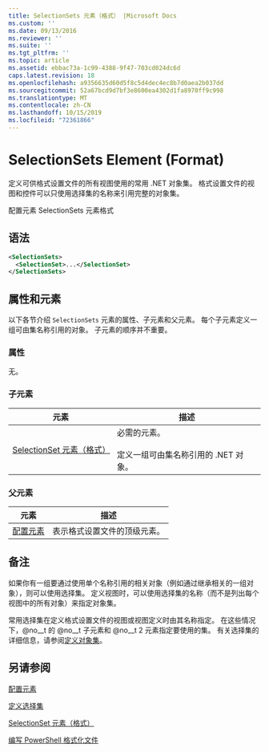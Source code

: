 ```yaml
---
title: SelectionSets 元素（格式） |Microsoft Docs
ms.custom: ''
ms.date: 09/13/2016
ms.reviewer: ''
ms.suite: ''
ms.tgt_pltfrm: ''
ms.topic: article
ms.assetid: ebbac73a-1c99-4388-9f47-703cd024dc6d
caps.latest.revision: 18
ms.openlocfilehash: a9356635d60d5f8c5d4dec4ec8b7d0aea2b037dd
ms.sourcegitcommit: 52a67bcd9d7bf3e8600ea4302d1fa8970ff9c998
ms.translationtype: MT
ms.contentlocale: zh-CN
ms.lasthandoff: 10/15/2019
ms.locfileid: "72361866"
---
```

# <a name="selectionsets-element-format"></a>SelectionSets Element (Format)

定义可供格式设置文件的所有视图使用的常用 .NET 对象集。 格式设置文件的视图和控件可以只使用选择集的名称来引用完整的对象集。

配置元素 SelectionSets 元素格式

## <a name="syntax"></a>语法

```xml
<SelectionSets>
  <SelectionSet>...</SelectionSet>
</SelectionSets>
```

## <a name="attributes-and-elements"></a>属性和元素

以下各节介绍 `SelectionSets` 元素的属性、子元素和父元素。 每个子元素定义一组可由集名称引用的对象。 子元素的顺序并不重要。

### <a name="attributes"></a>属性

无。

### <a name="child-elements"></a>子元素

|元素|描述|
|-------------|-----------------|
|[SelectionSet 元素（格式）](./selectionset-element-format.md)|必需的元素。<br /><br /> 定义一组可由集名称引用的 .NET 对象。|

### <a name="parent-elements"></a>父元素

|元素|描述|
|-------------|-----------------|
|[配置元素](./configuration-element-format.md)|表示格式设置文件的顶级元素。|

## <a name="remarks"></a>备注

如果你有一组要通过使用单个名称引用的相关对象（例如通过继承相关的一组对象），则可以使用选择集。 定义视图时，可以使用选择集的名称（而不是列出每个视图中的所有对象）来指定对象集。

常用选择集在定义格式设置文件的视图或视图定义时由其名称指定。 在这些情况下，@no__t 的 @no__t 子元素和 @no__t 2 元素指定要使用的集。 有关选择集的详细信息，请参阅[定义对象集](./defining-selection-sets.md)。

## <a name="see-also"></a>另请参阅

[配置元素](./configuration-element-format.md)

[定义选择集](./defining-selection-sets.md)

[SelectionSet 元素（格式）](./selectionset-element-format.md)

[编写 PowerShell 格式化文件](./writing-a-powershell-formatting-file.md)

